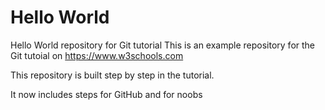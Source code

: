 # Hello World
Hello World repository for Git tutorial
This is an example repository for the Git tutoial on https://www.w3schools.com

This repository is built step by step in the tutorial.

It now includes steps for GitHub and for noobs 
